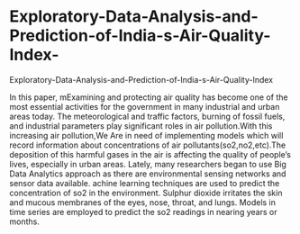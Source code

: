 # Exploratory-Data-Analysis-and-Prediction-of-India-s-Air-Quality-Index-
Exploratory-Data-Analysis-and-Prediction-of-India-s-Air-Quality-Index

In this paper, mExamining and protecting air quality has become one of the most essential
activities for the government in many industrial and urban areas today. The meteorological and 
traffic factors, burning of fossil fuels, and industrial parameters play significant roles in
air pollution.With this increasing air pollution,We Are in need of implementing models which
will record information about concentrations of air pollutants(so2,no2,etc).The deposition of
this harmful gases in the air is affecting the quality of people’s lives, especially in urban
areas. Lately, many researchers began to use Big Data Analytics approach as there are 
environmental sensing networks and sensor data available.
achine learning techniques are used to predict the concentration of so2 in the environment. 
Sulphur dioxide irritates the skin and mucous membranes of the eyes, nose, throat, and lungs.
Models in time series are employed to predict the so2 readings in nearing years or months.


